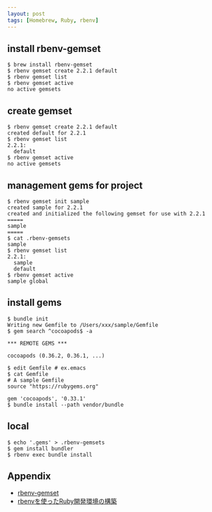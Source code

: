 ```yaml
---
layout: post
tags: [Homebrew, Ruby, rbenv]
---
```


## install rbenv-gemset

~~~
$ brew install rbenv-gemset
$ rbenv gemset create 2.2.1 default
$ rbenv gemset list
$ rbenv gemset active
no active gemsets
~~~

## create gemset

~~~
$ rbenv gemset create 2.2.1 default
created default for 2.2.1
$ rbenv gemset list
2.2.1:
  default
$ rbenv gemset active
no active gemsets
~~~

## management gems for project

~~~
$ rbenv gemset init sample
created sample for 2.2.1
created and initialized the following gemset for use with 2.2.1
=====
sample
=====
$ cat .rbenv-gemsets
sample
$ rbenv gemset list
2.2.1:
  sample
  default
$ rbenv gemset active
sample global
~~~

## install gems

~~~
$ bundle init
Writing new Gemfile to /Users/xxx/sample/Gemfile
$ gem search ^cocoapods$ -a

*** REMOTE GEMS ***

cocoapods (0.36.2, 0.36.1, ...)

$ edit Gemfile # ex.emacs
$ cat Gemfile
# A sample Gemfile
source "https://rubygems.org"

gem 'cocoapods', '0.33.1'
$ bundle install --path vendor/bundle
~~~

## local

~~~
$ echo '.gems' > .rbenv-gemsets
$ gem install bundler
$ rbenv exec bundle install
~~~

## Appendix

* [rbenv-gemset](https://github.com/jf/rbenv-gemset)
* [rbenvを使ったRuby開発環境の構築](http://memo.saitodev.com/home/ruby/rbenv/)
